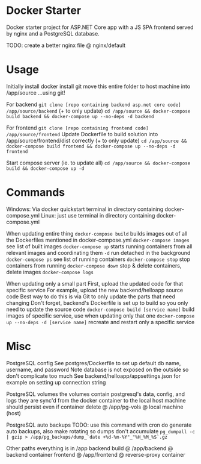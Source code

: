 # Docker Starter
Docker starter project for ASP.NET Core app with a JS SPA frontend served by nginx and a PostgreSQL database. 

TODO: create a better nginx file @ nginx/default

# Usage

Initially
    install docker
    install git
    move this entire folder to host machine into /app/source
        ...using git!

For backend
    `git clone [repo containing backend asp.net core code] /app/source/backend`
    (+ to only update)
        `cd /app/source && docker-compose build backend && docker-compose up --no-deps -d backend`
    
For frontend
    `git clone [repo containing frontend code] /app/source/frontend`
    Update Dockerfile to build solution into /app/source/frontend/dist correctly
    (+ to only update)
        `cd /app/source && docker-compose build frontend && docker-compose up --no-deps -d frontend`

Start compose server (ie. to update all)
    `cd /app/source && docker-compose build && docker-compose up -d`


# Commands
Windows: Via docker quickstart terminal in directory containing docker-compose.yml
Linux: just use terminal in directory containing docker-compose.yml

When updating entire thing
    `docker-compose build`
        builds images out of all the Dockerfiles mentioned in docker-compose.yml
    `docker-compose images`
        see list of built images
    `docker-compose up`
        starts running containers from all relevant images and coordinating them
        `-d` run detached in the background
    `docker-compose ps`
        see list of running containers
    `docker-compose stop`
        stop containers from running
    `docker-compose down`
        stop & delete containers, delete images
    `docker-compose logs`

When updating only a small part
    First, upload the updated code for that specific service
        For example, upload the new backend/helloapp source code 
        Best way to do this is via Git to only update the parts that need changing
        Don't forget, backend's Dockerfile is set up to build so you only need to update the source code
    `docker-compose build [service name]`
        build images of specific service, use when updating only that one
    `docker-compose up --no-deps -d [service name]`
        recreate and restart only a specific service


# Misc
PostgreSQL config
    See postgres/Dockerfile to set up default db name, username, and password
        Note database is not exposed on the outside so don't complicate too much
    See backend/helloapp/appsettings.json for example on setting up connection string

PostgreSQL volumes
    the volumes contain postgresql's data, config, and logs
    they are sync'd from the docker container to the local host machine
    should persist even if container delete
    @ /app/pg-vols @ local machine (host)

PostgreSQL auto backups
    TODO: use this command with cron do generate auto backups, also make rotating so dumps don't accumulate
        ``pg_dumpall -c  | gzip > /app/pg_backups/dump_`date +%d-%m-%Y"_"%H_%M_%S`.gz``

Other paths
    everything is in /app
    backend build @ /app/backend @ backend container
    frontend @ /app/frontend @ reverse-proxy container
